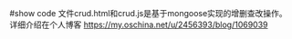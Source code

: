 #show code
文件crud.html和crud.js是基于mongoose实现的增删查改操作。
详细介绍在个人博客
https://my.oschina.net/u/2456393/blog/1069039
